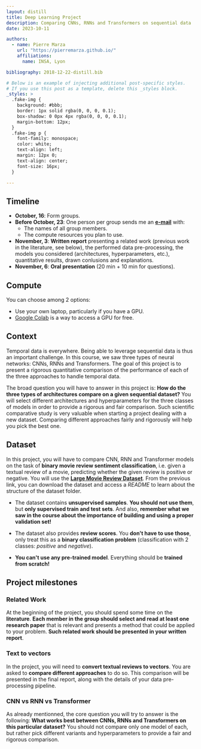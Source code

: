 ```yaml
---
layout: distill
title: Deep Learning Project
description: Comparing CNNs, RNNs and Transformers on sequential data
date: 2023-10-11

authors:
  - name: Pierre Marza
    url: "https://pierremarza.github.io/"
    affiliations:
      name: INSA, Lyon

bibliography: 2018-12-22-distill.bib

# Below is an example of injecting additional post-specific styles.
# If you use this post as a template, delete this _styles block.
_styles: >
  .fake-img {
    background: #bbb;
    border: 1px solid rgba(0, 0, 0, 0.1);
    box-shadow: 0 0px 4px rgba(0, 0, 0, 0.1);
    margin-bottom: 12px;
  }
  .fake-img p {
    font-family: monospace;
    color: white;
    text-align: left;
    margin: 12px 0;
    text-align: center;
    font-size: 16px;
  }

---
```


## Timeline
* **October, 16**: Form groups.
* **Before October, 23**: One person per group sends me an [**e-mail**](mailto:pierre.marza@insa-lyon.fr) with:
  * The names of all group members.
  * The compute resources you plan to use.
* **November, 3**: **Written report** presenting a related work (previous work in the literature, see below), the performed data pre-processing, the models you considered (architectures, hyperparameters, etc.), quantitative results, drawn conlusions and explanations.
* **November, 6**: **Oral presentation** (20 min + 10 min for questions).

## Compute
You can choose among 2 options:
* Use your own laptop, particularly if you have a GPU.
* [Google Colab](https://colab.research.google.com/?utm_source=scs-index) is a way to access a GPU for free.

## Context
Temporal data is everywhere. Being able to leverage sequential data is thus an important challenge. In this course, we saw three types of neural networks: CNNs, RNNs and Transformers. The goal of this project is to present a rigorous quantitative comparison of the performance of each of the three approaches to handle temporal data.

The broad question you will have to answer in this project is: **How do the three types of architectures compare on a given sequential dataset?** You will select different architectures and hyperparameters for the three classes of models in order to provide a rigorous and fair comparison. Such scientific comparative study is very valuable when starting a project dealing with a new dataset. Comparing different approaches fairly and rigorously will help you pick the best one.

## Dataset
In this project, you will have to compare CNN, RNN and Transformer models on the task of **binary movie review sentiment classification**, i.e. given a textual review of a movie, predicting whether the given review is positive or negative. You will use the [**Large Movie Review Dataset**](http://ai.stanford.edu/~amaas/data/sentiment/). From the previous link, you can download the dataset and access a *README* to learn about the structure of the dataset folder.

* The dataset contains **unsupervised samples**. **You should not use them**, but **only supervised train and test sets**. And also, **remember what we saw in the course about the importance of building and using a proper validation set!**

* The dataset also provides **review scores**. You **don't have to use those**, only treat this as a **binary classification problem** (classification with 2 classes: *positive* and *negative*).

* **You can't use any pre-trained model**. Everything should be **trained from scratch!**

## Project milestones
### Related Work
At the beginning of the project, you should spend some time on the **literature**. **Each member in the group should select and read at least one research paper** that is relevant and presents a method that could be applied to your problem. **Such related work should be presented in your written report**.

### Text to vectors
In the project, you will need to **convert textual reviews to vectors**. You are asked to **compare different approaches** to do so. This comparison will be presented in the final report, along with the details of your data pre-processing pipeline.

### CNN vs RNN vs Transformer
As already mentionned, the core question you will try to answer is the following: **What works best between CNNs, RNNs and Transformers on this particular dataset?** You should not compare only one model of each, but rather pick different variants and hyperparameters to provide a fair and rigorous comparison.
